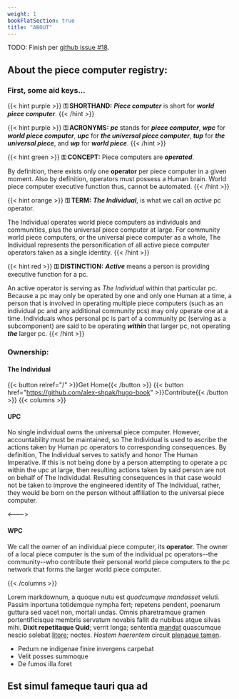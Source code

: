 ```yaml
---
weight: 1
bookFlatSection: true
title: "ABOUT"
---
```


TODO: Finish per [github issue #18](https://github.com/wp-computer/registry/issues/18).

## **About the piece computer registry:**

### **First, some aid keys...**

{{< hint purple >}}
**&#9919; SHORTHAND:** _**Piece computer**_ is short for _**world piece computer**_. 
{{< /hint >}}

{{< hint purple >}}
**&#9919; ACRONYMS:** _**pc**_ stands for _**piece computer**_, _**wpc**_ for _**world piece computer**_, _**upc**_ for _**the universal piece computer**_, _**tup**_ for _**the universal piece**_, and _**wp**_ for _**world piece**_.
{{< /hint >}}

{{< hint green >}}
**&#9919; CONCEPT:** Piece computers are _**operated**_.

By definition, there exists only one **operator** per piece computer in a given moment. Also by definition, operators must possess a Human brain. World piece computer executive function thus, cannot be automated.
{{< /hint >}}

{{< hint orange >}}
**&#9919; TERM:**  _**The Individual**_, is what we call an _active_ pc operator.

The Individual operates world piece computers as individuals and communities, plus the universal piece computer at large. For community world piece computers, or the universal piece computer as a whole, The Individual represents the personification of all active piece computer operators taken as a single identity.
{{< /hint >}}

{{< hint red >}}
**&#9919; DISTINCTION:** _**Active**_ means a person is providing executive function for a pc.

An active operator is serving as _The Individual_ within that particular pc. Because a pc may only be operated by one and only one Human at a time, a person that is involved in operating multiple piece computers (such as an individual pc and any additional community pcs) may only operate one at a time. Individuals whos personal pc is part of a community pc (serving as a subcomponent) are said to be operating _**within**_ that larger pc, not operating _**the**_ larger pc.
{{< /hint >}}


### **Ownership:**

#### **The Individual**

{{< button relref="/" >}}Get Home{{< /button >}}
{{< button href="https://github.com/alex-shpak/hugo-book" >}}Contribute{{< /button >}}
{{< columns >}}
#### **UPC**

No single individual owns the universal piece computer. However, accountability must be maintained, so The Individual is used to ascribe the actions taken by Human pc operators to corresponding consequences. By definition, The Individual
serves to satisfy and honor The Human Imperative. If this is not being done by a person attempting to operate a pc within the upc at large, then resulting actions taken by said person are not on behalf of The Individudal. Resulting consequences in that case would not be taken to improve the engineered identity of The Individual, rather, they would be born on the person without affiliation to the universal piece computer.

<--->

#### **WPC**

We call the owner of an individual piece computer, its **operator**. The owner of a local piece computer is the sum of the individual pc operators--the community--who contribute their personal world piece computers to the pc network that forms the larger world piece computer.

{{< /columns >}}

Lorem markdownum, a quoque nutu est *quodcumque mandasset* veluti. Passim
inportuna totidemque nympha fert; repetens pendent, poenarum guttura sed vacet
non, mortali undas. Omnis pharetramque gramen portentificisque membris servatum
novabis fallit de nubibus atque silvas mihi. **Dixit repetitaque Quid**; verrit
longa; sententia [mandat](http://pastor-ad.io/questussilvas) quascumque nescio
solebat [litore](http://lacrimas-ab.net/); noctes. *Hostem haerentem* circuit
[plenaque tamen](http://www.sine.io/in).

- Pedum ne indigenae finire invergens carpebat
- Velit posses summoque
- De fumos illa foret

## Est simul fameque tauri qua ad


